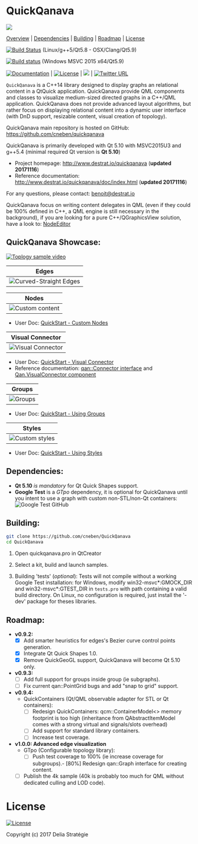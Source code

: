 QuickQanava 
============================

![](https://github.com/cneben/QuickQanava/blob/master/doc/web/docs/images/home.png)

[Overview](#QuickQanava) |
[Dependencies](#Dependencies) |
[Building](#building) |
[Roadmap](#Roadmap) |
[License](#license)

[![Build Status](https://travis-ci.org/cneben/QuickQanava.svg?branch=master)](https://travis-ci.org/cneben/QuickQanava)  (Linux/g++5/Qt5.8 - OSX/Clang/Qt5.9)

[![Build status](https://ci.appveyor.com/api/projects/status/ghpiaqqew63er8ea?svg=true)](https://ci.appveyor.com/project/cneben/quickqanava) (Windows MSVC 2015 x64/Qt5.9)

[![Documentation](https://img.shields.io/badge/docs-doxygen-blue.svg)](http://www.destrat.io/quickqanava/doc) |
[![License](https://img.shields.io/badge/License-BSD%203--Clause-blue.svg)](https://opensource.org/licenses/BSD-3-Clause) |
![](https://img.shields.io/badge/version-0.9.2-blue.svg) |
[![Twitter URL](https://img.shields.io/twitter/url/https/twitter.com/fold_left.svg?style=social&label=Follow%20%40QuickQanava)](https://twitter.com/QuickQanava)

`QuickQanava` is a C++14 library designed to display graphs an relational content in a QtQuick application. QuickQanava provide QML components and classes to visualize medium-sized directed graphs in a C++/QML application. QuickQanava does not provide advanced layout algorithms, but rather focus on displaying relational content into a dynamic user interface (with DnD support, resizable content, visual creation of topology).

QuickQanava main repository is hosted on GitHub: https://github.com/cneben/quickqanava

QuickQanava is primarily developed with Qt 5.10 with MSVC2015U3 and g++5.4 (minimal required Qt version is **Qt 5.10**)

+ Project homepage: http://www.destrat.io/quickqanava (**updated 20171116**)
+ Reference documentation: http://www.destrat.io/quickqanava/doc/index.html (**updated 20171116**)

For any questions, please contact: benoit@destrat.io

QuickQanava focus on writing content delegates in QML (even if they could be 100% defined in C++, a QML engine is still necessary in the background), if you are looking for a pure C++/QGraphicsView solution, have a look to: [NodeEditor](https://github.com/paceholder/nodeeditor)

## QuickQanava Showcase:

[![Toplogy sample video](https://img.youtube.com/vi/bUTO_PeegP4/0.jpg)](https://www.youtube.com/watch?v=bUTO_PeegP4)

| Edges       | 
| :---:       |
| ![Curved-Straight Edges](https://github.com/cneben/QuickQanava/blob/0.9.2/doc/web/docs/images/edges-curved-straight.gif) |

| Nodes       | 
| :---:       |
| ![Custom content](https://github.com/cneben/QuickQanava/blob/master/doc/web/docs/images/sample-nodes.gif) |

  - User Doc:  [QuickStart - Custom Nodes](http://www.destrat.io/quickqanava/gettingstarted/index.html#displaying-custom-nodes)

| Visual Connector       |   
| :---:                  | 
![Visual Connector](https://github.com/cneben/QuickQanava/blob/master/doc/web/docs/images/sample-connector.gif) |

  - User Doc:  [QuickStart - Visual Connector](http://www.destrat.io/quickqanava/gettingstarted/index.html#topology)
  - Reference documentation: [qan::Connector interface](http://www.destrat.io/quickqanava/doc/classqan_1_1_connector.html) and [Qan.VisualConnector component](http://www.destrat.io/quickqanava/doc/class_visual_connector.html)

| Groups       | 
| :---:        | 
| ![Groups](https://github.com/cneben/QuickQanava/blob/master/doc/web/docs/images/sample-groups.gif) |

  - User Doc:  [QuickStart - Using Groups](http://www.destrat.io/quickqanava/gettingstarted/index.html#using-groups)

| Styles       |
| :---:        | 
| ![Custom styles](https://github.com/cneben/QuickQanava/blob/master/doc/web/docs/images/sample-styles.gif) |

  - User Doc:  [QuickStart - Using Styles](http://www.destrat.io/quickqanava/gettingstarted/index.html#defining-styles)

## Dependencies:

- **Qt 5.10** _is mandatory_ for Qt Quick Shapes support.
- **Google Test** is a *GTpo* dependency, it is optional for QuickQanava until you intent to use a graph with custom non-STL/non-Qt containers: ![Google Test GitHub](https://github.com/google/googletest)

## Building:

```sh
git clone https://github.com/cneben/QuickQanava
cd QuickQanava
```
1. Open quickqanava.pro in QtCreator

2. Select a kit, build and launch samples.

3. Building 'tests' (_optional_): Tests will not compile without a working Google Test installation: for Windows, modify win32-msvc*:GMOCK_DIR and win32-msvc*:GTEST_DIR in `tests.pro` with path containing a valid build directory. On Linux, no configuration is required, just install the '-dev' package for theses libraries.
  
## Roadmap:

  - **v0.9.2:**	 
    - [X] Add smarter heuristics for edges's Bezier curve control points generation.
    - [X] Integrate Qt Quick Shapes 1.0.
    - [X] Remove QuickGeoGL support, QuickQanava will become Qt 5.10 only.
  - **v0.9.3:**
    - [ ] Add full support for groups inside group (ie subgraphs).
    - [ ] Fix current qan::PointGrid bugs and add "snap to grid" support.
  - **v0.9.4:**	 
	- QuickContainers (Qt/QML observable adapter for STL or Qt containers):
		- [ ] Redesign QuickContainers: qcm::ContainerModel<> memory footprint is too high (inheritance from QAbstractItemModel comes with a strong virtual and signals/slots overhead)
		- [ ] Add support for standard library containers.
		- [ ] Increase test coverage.
  - **v1.0.0: Advanced edge visualization**	 
    - GTpo (Configurable topology library):
	  - [ ] Push test coverage to 100% (ie increase coverage for subgroups).- [80%] Redesign qan::Graph interface for creating content.
    - [ ] Publish the 4k sample (40k is probably too much for QML without dedicated culling and LOD code).

License
=======

[![License](https://img.shields.io/badge/License-BSD%203--Clause-blue.svg)](https://opensource.org/licenses/BSD-3-Clause)

Copyright (c) 2017 Delia Stratégie

